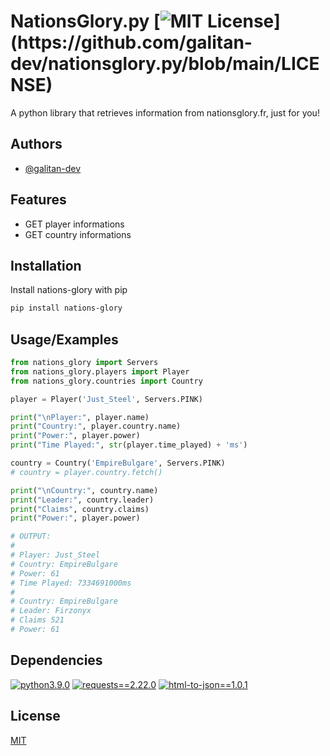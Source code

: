 
# NationsGlory.py [![MIT License](https://img.shields.io/apm/l/atomic-design-ui.svg?)](https://github.com/galitan-dev/nationsglory.py/blob/main/LICENSE)

A python library that retrieves information from nationsglory.fr, just for you!


## Authors

- [@galitan-dev](https://www.github.com/galitan-dev)


## Features

- GET player informations
- GET country informations


## Installation

Install nations-glory with pip

```bash
pip install nations-glory
```
    
## Usage/Examples

```python
from nations_glory import Servers
from nations_glory.players import Player
from nations_glory.countries import Country

player = Player('Just_Steel', Servers.PINK)

print("\nPlayer:", player.name)
print("Country:", player.country.name)
print("Power:", player.power)
print("Time Played:", str(player.time_played) + 'ms')

country = Country('EmpireBulgare', Servers.PINK)
# country = player.country.fetch()

print("\nCountry:", country.name)
print("Leader:", country.leader) 
print("Claims", country.claims)
print("Power:", player.power)

# OUTPUT:
#
# Player: Just_Steel
# Country: EmpireBulgare
# Power: 61
# Time Played: 7334691000ms
#
# Country: EmpireBulgare
# Leader: Firzonyx
# Claims 521
# Power: 61
```


## Dependencies

[![python3.9.0](https://img.shields.io/badge/python-3.9.0-brightgreen?style=for-the-badge&logo=python&logoColor=brightgreen)](https://www.python.org/downloads/release/python-390/)
[![requests==2.22.0](https://img.shields.io/badge/requests-2.22.0-blue?style=for-the-badge)](https://pypi.org/project/requests/2.22.0/)
[![html-to-json==1.0.1](https://img.shields.io/badge/html--to--json-1.0.1-blue?style=for-the-badge)](https://pypi.org/project/json-to-html/1.0.1/)


## License

[MIT](https://choosealicense.com/licenses/mit/)
